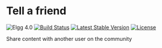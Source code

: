 Tell a friend
=============

![Elgg 4.0](https://img.shields.io/badge/Elgg-4.0-green.svg)
[![Build Status](https://scrutinizer-ci.com/g/ColdTrick/tell_a_friend/badges/build.png?b=master)](https://scrutinizer-ci.com/g/ColdTrick/socialink/build-status/master)
[![Latest Stable Version](https://poser.pugx.org/coldtrick/tell_a_friend/v/stable.svg)](https://packagist.org/packages/coldtrick/tell_a_friend)
[![License](https://poser.pugx.org/coldtrick/tell_a_friend/license.svg)](https://packagist.org/packages/coldtrick/tell_a_friend)

Share content with another user on the community

